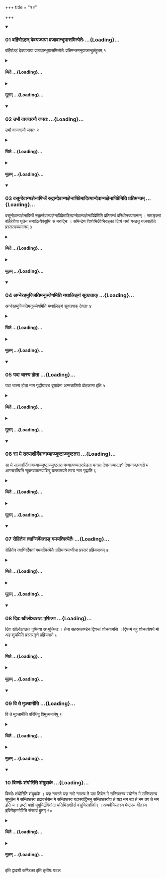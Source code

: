 +++
title = "१२"

+++

<div class="js_include" includetitle="true" newlevelforh1="3" unfilled url="/vedAH_yajuH/taittirIyam/sUtram/ApastambaH/shrautam/vishvAsa-prastutiH/04/12/01_barhiSho-han_devayajyayA_prajAvAnbhUyAsamityetaiH.md">
<details open><summary><h3>01 बर्हिषोऽहन् देवयज्यया प्रजावान्भूयासमित्येतैः ...{Loading}...</h3></summary>

बर्हिषोऽहं देवयज्यया प्रजावान्भूयासमित्येतैः प्रतिमन्त्रमनूयाजान्हुतंहुतम् १
</details>
</div>
<div class="js_include collapsed" newlevelforh1="4" title="थिते" unfilled url="/vedAH_yajuH/taittirIyam/sUtram/ApastambaH/shrautam/thite/04/12/01_barhiSho-han_devayajyayA_prajAvAnbhUyAsamityetaiH.md">
<details><summary><h4>थिते ...{Loading}...</h4></summary>

बर्हिषोऽहं देवयज्यया प्रजावान्भूयासमित्येतैः प्रतिमन्त्रमनूयाजान्हुतंहुतम् १
</details>
</div>
<div class="js_include collapsed" newlevelforh1="4" title="मूलम्" unfilled url="/vedAH_yajuH/taittirIyam/sUtram/ApastambaH/shrautam/mUlam/04/12/01_barhiSho-han_devayajyayA_prajAvAnbhUyAsamityetaiH.md">
<details><summary><h4>मूलम् ...{Loading}...</h4></summary>

बर्हिषोऽहं देवयज्यया प्रजावान्भूयासमित्येतैः प्रतिमन्त्रमनूयाजान्हुतंहुतम् १
</details>
</div>
<div class="js_include" includetitle="true" newlevelforh1="3" unfilled url="/vedAH_yajuH/taittirIyam/sUtram/ApastambaH/shrautam/vishvAsa-prastutiH/04/12/02_ubhau_vAjavatyau_japataH.md">
<details open><summary><h3>02 उभौ वाजवत्यौ जपतः ...{Loading}...</h3></summary>

उभौ वाजवत्यौ जपतः २
</details>
</div>
<div class="js_include collapsed" newlevelforh1="4" title="थिते" unfilled url="/vedAH_yajuH/taittirIyam/sUtram/ApastambaH/shrautam/thite/04/12/02_ubhau_vAjavatyau_japataH.md">
<details><summary><h4>थिते ...{Loading}...</h4></summary>

उभौ वाजवत्यौ जपतः २
</details>
</div>
<div class="js_include collapsed" newlevelforh1="4" title="मूलम्" unfilled url="/vedAH_yajuH/taittirIyam/sUtram/ApastambaH/shrautam/mUlam/04/12/02_ubhau_vAjavatyau_japataH.md">
<details><summary><h4>मूलम् ...{Loading}...</h4></summary>

उभौ वाजवत्यौ जपतः २
</details>
</div>
<div class="js_include" includetitle="true" newlevelforh1="3" unfilled url="/vedAH_yajuH/taittirIyam/sUtram/ApastambaH/shrautam/vishvAsa-prastutiH/04/12/03_vasUndevAnyajnenApiptreM_rudrAndevAnyajnenApipremAdityAndevAnyajnenApipremiti_pratimantram.md">
<details open><summary><h3>03 वसून्देवान्यज्ञेनापिप्त्रें रुद्रान्देवान्यज्ञेनापिप्रेमादित्यान्देवान्यज्ञेनापिप्रेमिति प्रतिमन्त्रम् ...{Loading}...</h3></summary>

वसून्देवान्यज्ञेनापिप्त्रें रुद्रान्देवान्यज्ञेनापिप्रेमादित्यान्देवान्यज्ञेनापिप्रेमिति प्रतिमन्त्रं परिधीनज्यमानान् । समङ्क्तां बर्हिर्हविषा घृतेन समादित्यैर्वसुभिः सं मरुद्भिः । समिन्द्रेण विश्वेभिर्देवेभिरङ्कां दिव्यं नभो गच्छतु यत्स्वाहेति प्रस्तरमज्यमानम् ३
</details>
</div>
<div class="js_include collapsed" newlevelforh1="4" title="थिते" unfilled url="/vedAH_yajuH/taittirIyam/sUtram/ApastambaH/shrautam/thite/04/12/03_vasUndevAnyajnenApiptreM_rudrAndevAnyajnenApipremAdityAndevAnyajnenApipremiti_pratimantram.md">
<details><summary><h4>थिते ...{Loading}...</h4></summary>

वसून्देवान्यज्ञेनापिप्त्रें रुद्रान्देवान्यज्ञेनापिप्रेमादित्यान्देवान्यज्ञेनापिप्रेमिति प्रतिमन्त्रं परिधीनज्यमानान् । समङ्क्तां बर्हिर्हविषा घृतेन समादित्यैर्वसुभिः सं मरुद्भिः । समिन्द्रेण विश्वेभिर्देवेभिरङ्कां दिव्यं नभो गच्छतु यत्स्वाहेति प्रस्तरमज्यमानम् ३
</details>
</div>
<div class="js_include collapsed" newlevelforh1="4" title="मूलम्" unfilled url="/vedAH_yajuH/taittirIyam/sUtram/ApastambaH/shrautam/mUlam/04/12/03_vasUndevAnyajnenApiptreM_rudrAndevAnyajnenApipremAdityAndevAnyajnenApipremiti_pratimantram.md">
<details><summary><h4>मूलम् ...{Loading}...</h4></summary>

वसून्देवान्यज्ञेनापिप्त्रें रुद्रान्देवान्यज्ञेनापिप्रेमादित्यान्देवान्यज्ञेनापिप्रेमिति प्रतिमन्त्रं परिधीनज्यमानान् । समङ्क्तां बर्हिर्हविषा घृतेन समादित्यैर्वसुभिः सं मरुद्भिः । समिन्द्रेण विश्वेभिर्देवेभिरङ्कां दिव्यं नभो गच्छतु यत्स्वाहेति प्रस्तरमज्यमानम् ३
</details>
</div>
<div class="js_include" includetitle="true" newlevelforh1="3" unfilled url="/vedAH_yajuH/taittirIyam/sUtram/ApastambaH/shrautam/vishvAsa-prastutiH/04/12/04_agnerahamujjitimanUjjeShamiti_yathAlingaM_sUktavAk.md">
<details open><summary><h3>04 अग्नेरहमुज्जितिमनूज्जेषमिति यथालिङ्गं सूक्तवाक् ...{Loading}...</h3></summary>

अग्नेरहमुज्जितिमनूज्जेषमिति यथालिङ्गं सूक्तवाक् देवताः ४
</details>
</div>
<div class="js_include collapsed" newlevelforh1="4" title="थिते" unfilled url="/vedAH_yajuH/taittirIyam/sUtram/ApastambaH/shrautam/thite/04/12/04_agnerahamujjitimanUjjeShamiti_yathAlingaM_sUktavAk.md">
<details><summary><h4>थिते ...{Loading}...</h4></summary>

अग्नेरहमुज्जितिमनूज्जेषमिति यथालिङ्गं सूक्तवाक् देवताः ४
</details>
</div>
<div class="js_include collapsed" newlevelforh1="4" title="मूलम्" unfilled url="/vedAH_yajuH/taittirIyam/sUtram/ApastambaH/shrautam/mUlam/04/12/04_agnerahamujjitimanUjjeShamiti_yathAlingaM_sUktavAk.md">
<details><summary><h4>मूलम् ...{Loading}...</h4></summary>

अग्नेरहमुज्जितिमनूज्जेषमिति यथालिङ्गं सूक्तवाक् देवताः ४
</details>
</div>
<div class="js_include" includetitle="true" newlevelforh1="3" unfilled url="/vedAH_yajuH/taittirIyam/sUtram/ApastambaH/shrautam/vishvAsa-prastutiH/04/12/05_yadA_chAsya_hotA.md">
<details open><summary><h3>05 यदा चास्य होता ...{Loading}...</h3></summary>

यदा चास्य होता नाम गृह्णीयादथ ब्रूयादेमा अग्मन्नाशिषो दोहकामा इति ५
</details>
</div>
<div class="js_include collapsed" newlevelforh1="4" title="थिते" unfilled url="/vedAH_yajuH/taittirIyam/sUtram/ApastambaH/shrautam/thite/04/12/05_yadA_chAsya_hotA.md">
<details><summary><h4>थिते ...{Loading}...</h4></summary>

यदा चास्य होता नाम गृह्णीयादथ ब्रूयादेमा अग्मन्नाशिषो दोहकामा इति ५
</details>
</div>
<div class="js_include collapsed" newlevelforh1="4" title="मूलम्" unfilled url="/vedAH_yajuH/taittirIyam/sUtram/ApastambaH/shrautam/mUlam/04/12/05_yadA_chAsya_hotA.md">
<details><summary><h4>मूलम् ...{Loading}...</h4></summary>

यदा चास्य होता नाम गृह्णीयादथ ब्रूयादेमा अग्मन्नाशिषो दोहकामा इति ५
</details>
</div>
<div class="js_include" includetitle="true" newlevelforh1="3" unfilled url="/vedAH_yajuH/taittirIyam/sUtram/ApastambaH/shrautam/vishvAsa-prastutiH/04/12/06_sA_me_satyAshIrdevAngamyAjjuShTAjjuShTatarA.md">
<details open><summary><h3>06 सा मे सत्याशीर्देवान्गम्याज्जुष्टाज्जुष्टतरा ...{Loading}...</h3></summary>

सा मे सत्याशीर्देवान्गम्याज्जुष्टाज्जुष्टतरा पण्यात्पण्यतरारेडता मनसा देवान्गम्याद्यज्ञो देवान्गच्छत्वदो म आगच्छत्विति सूक्तवाकस्याशिषु यत्कामयते तस्य नाम गृह्णाति ६
</details>
</div>
<div class="js_include collapsed" newlevelforh1="4" title="थिते" unfilled url="/vedAH_yajuH/taittirIyam/sUtram/ApastambaH/shrautam/thite/04/12/06_sA_me_satyAshIrdevAngamyAjjuShTAjjuShTatarA.md">
<details><summary><h4>थिते ...{Loading}...</h4></summary>

सा मे सत्याशीर्देवान्गम्याज्जुष्टाज्जुष्टतरा पण्यात्पण्यतरारेडता मनसा देवान्गम्याद्यज्ञो देवान्गच्छत्वदो म आगच्छत्विति सूक्तवाकस्याशिषु यत्कामयते तस्य नाम गृह्णाति ६
</details>
</div>
<div class="js_include collapsed" newlevelforh1="4" title="मूलम्" unfilled url="/vedAH_yajuH/taittirIyam/sUtram/ApastambaH/shrautam/mUlam/04/12/06_sA_me_satyAshIrdevAngamyAjjuShTAjjuShTatarA.md">
<details><summary><h4>मूलम् ...{Loading}...</h4></summary>

सा मे सत्याशीर्देवान्गम्याज्जुष्टाज्जुष्टतरा पण्यात्पण्यतरारेडता मनसा देवान्गम्याद्यज्ञो देवान्गच्छत्वदो म आगच्छत्विति सूक्तवाकस्याशिषु यत्कामयते तस्य नाम गृह्णाति ६
</details>
</div>
<div class="js_include" includetitle="true" newlevelforh1="3" unfilled url="/vedAH_yajuH/taittirIyam/sUtram/ApastambaH/shrautam/vishvAsa-prastutiH/04/12/07_rohitena_tvAgnirdevatA~N_gamayatvityetaiH.md">
<details open><summary><h3>07 रोहितेन त्वाग्निर्देवताङ् गमयत्वित्येतैः ...{Loading}...</h3></summary>

रोहितेन त्वाग्निर्देवतां गमयत्वित्येतैः प्रतिमन्त्रमग्नीधा प्रस्तरं प्रह्रियमाणम् ७
</details>
</div>
<div class="js_include collapsed" newlevelforh1="4" title="थिते" unfilled url="/vedAH_yajuH/taittirIyam/sUtram/ApastambaH/shrautam/thite/04/12/07_rohitena_tvAgnirdevatA~N_gamayatvityetaiH.md">
<details><summary><h4>थिते ...{Loading}...</h4></summary>

रोहितेन त्वाग्निर्देवतां गमयत्वित्येतैः प्रतिमन्त्रमग्नीधा प्रस्तरं प्रह्रियमाणम् ७
</details>
</div>
<div class="js_include collapsed" newlevelforh1="4" title="मूलम्" unfilled url="/vedAH_yajuH/taittirIyam/sUtram/ApastambaH/shrautam/mUlam/04/12/07_rohitena_tvAgnirdevatA~N_gamayatvityetaiH.md">
<details><summary><h4>मूलम् ...{Loading}...</h4></summary>

रोहितेन त्वाग्निर्देवतां गमयत्वित्येतैः प्रतिमन्त्रमग्नीधा प्रस्तरं प्रह्रियमाणम् ७
</details>
</div>
<div class="js_include" includetitle="true" newlevelforh1="3" unfilled url="/vedAH_yajuH/taittirIyam/sUtram/ApastambaH/shrautam/vishvAsa-prastutiH/04/12/08_divaH_khIlo-vatataH_pRthivyA.md">
<details open><summary><h3>08 दिवः खीलोऽवततः पृथिव्या ...{Loading}...</h3></summary>

दिवः खीलोऽवततः पृथिव्या अध्युत्थितः । तेना सहस्रकाण्डेन द्विषन्तं शोचयामसि । द्विषन्मे बहु शोचत्वोषधे मो अहं शुचमिति प्रस्तरतृणे प्रह्रियमाणे ८
</details>
</div>
<div class="js_include collapsed" newlevelforh1="4" title="थिते" unfilled url="/vedAH_yajuH/taittirIyam/sUtram/ApastambaH/shrautam/thite/04/12/08_divaH_khIlo-vatataH_pRthivyA.md">
<details><summary><h4>थिते ...{Loading}...</h4></summary>

दिवः खीलोऽवततः पृथिव्या अध्युत्थितः । तेना सहस्रकाण्डेन द्विषन्तं शोचयामसि । द्विषन्मे बहु शोचत्वोषधे मो अहं शुचमिति प्रस्तरतृणे प्रह्रियमाणे ८
</details>
</div>
<div class="js_include collapsed" newlevelforh1="4" title="मूलम्" unfilled url="/vedAH_yajuH/taittirIyam/sUtram/ApastambaH/shrautam/mUlam/04/12/08_divaH_khIlo-vatataH_pRthivyA.md">
<details><summary><h4>मूलम् ...{Loading}...</h4></summary>

दिवः खीलोऽवततः पृथिव्या अध्युत्थितः । तेना सहस्रकाण्डेन द्विषन्तं शोचयामसि । द्विषन्मे बहु शोचत्वोषधे मो अहं शुचमिति प्रस्तरतृणे प्रह्रियमाणे ८
</details>
</div>
<div class="js_include" includetitle="true" newlevelforh1="3" unfilled url="/vedAH_yajuH/taittirIyam/sUtram/ApastambaH/shrautam/vishvAsa-prastutiH/04/12/09_vi_te_munchAmIti.md">
<details open><summary><h3>09 वि ते मुञ्चामीति ...{Loading}...</h3></summary>

वि ते मुञ्चामीति परिधिषु विमुच्यमानेषु ९
</details>
</div>
<div class="js_include collapsed" newlevelforh1="4" title="थिते" unfilled url="/vedAH_yajuH/taittirIyam/sUtram/ApastambaH/shrautam/thite/04/12/09_vi_te_munchAmIti.md">
<details><summary><h4>थिते ...{Loading}...</h4></summary>

वि ते मुञ्चामीति परिधिषु विमुच्यमानेषु ९
</details>
</div>
<div class="js_include collapsed" newlevelforh1="4" title="मूलम्" unfilled url="/vedAH_yajuH/taittirIyam/sUtram/ApastambaH/shrautam/mUlam/04/12/09_vi_te_munchAmIti.md">
<details><summary><h4>मूलम् ...{Loading}...</h4></summary>

वि ते मुञ्चामीति परिधिषु विमुच्यमानेषु ९
</details>
</div>
<div class="js_include" includetitle="true" newlevelforh1="3" unfilled url="/vedAH_yajuH/taittirIyam/sUtram/ApastambaH/shrautam/vishvAsa-prastutiH/04/12/10_viShNoH_shaMyoriti_shaMyuvAke.md">
<details open><summary><h3>10 विष्णोः शंयोरिति शंयुवाके ...{Loading}...</h3></summary>

विष्णोः शंयोरिति शंयुवाके । यज्ञ नमस्ते यज्ञ नमो नमश्च ते यज्ञ शिवेन मे सन्तिष्ठस्व स्योनेन मे सन्तिष्ठस्व सुभूतेन मे सन्तिष्ठस्व ब्रह्मवर्चसेन मे सन्तिष्ठस्व यज्ञस्यर्द्धिमनु सन्तिष्ठस्वोप ते यज्ञ नम उप ते नम उप ते नम इति च । इष्टो यज्ञो भृगुभिर्द्रविणोदा यतिभिराशीर्दा वसुभिराशीर्वान् । अथर्वभिस्तस्य मेष्टस्य वीतस्य द्रविणेहागमेरिति संस्रावं हुतम् १०
</details>
</div>
<div class="js_include collapsed" newlevelforh1="4" title="थिते" unfilled url="/vedAH_yajuH/taittirIyam/sUtram/ApastambaH/shrautam/thite/04/12/10_viShNoH_shaMyoriti_shaMyuvAke.md">
<details><summary><h4>थिते ...{Loading}...</h4></summary>

विष्णोः शंयोरिति शंयुवाके । यज्ञ नमस्ते यज्ञ नमो नमश्च ते यज्ञ शिवेन मे सन्तिष्ठस्व स्योनेन मे सन्तिष्ठस्व सुभूतेन मे सन्तिष्ठस्व ब्रह्मवर्चसेन मे सन्तिष्ठस्व यज्ञस्यर्द्धिमनु सन्तिष्ठस्वोप ते यज्ञ नम उप ते नम उप ते नम इति च । इष्टो यज्ञो भृगुभिर्द्रविणोदा यतिभिराशीर्दा वसुभिराशीर्वान् । अथर्वभिस्तस्य मेष्टस्य वीतस्य द्रविणेहागमेरिति संस्रावं हुतम् १०
</details>
</div>
<div class="js_include collapsed" newlevelforh1="4" title="मूलम्" unfilled url="/vedAH_yajuH/taittirIyam/sUtram/ApastambaH/shrautam/mUlam/04/12/10_viShNoH_shaMyoriti_shaMyuvAke.md">
<details><summary><h4>मूलम् ...{Loading}...</h4></summary>

विष्णोः शंयोरिति शंयुवाके । यज्ञ नमस्ते यज्ञ नमो नमश्च ते यज्ञ शिवेन मे सन्तिष्ठस्व स्योनेन मे सन्तिष्ठस्व सुभूतेन मे सन्तिष्ठस्व ब्रह्मवर्चसेन मे सन्तिष्ठस्व यज्ञस्यर्द्धिमनु सन्तिष्ठस्वोप ते यज्ञ नम उप ते नम उप ते नम इति च । इष्टो यज्ञो भृगुभिर्द्रविणोदा यतिभिराशीर्दा वसुभिराशीर्वान् । अथर्वभिस्तस्य मेष्टस्य वीतस्य द्रविणेहागमेरिति संस्रावं हुतम् १०
</details>
</div>

  
इति द्वादशी कण्डिका 
इति तृतीयः पटलः
